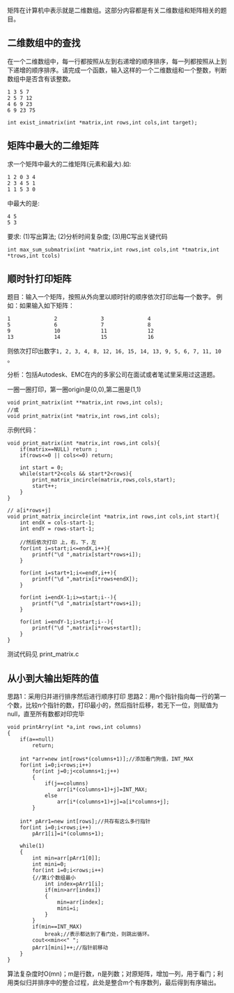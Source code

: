 

矩阵在计算机中表示就是二维数组。这部分内容都是有关二维数组和矩阵相关的题目。


## 二维数组中的查找

在一个二维数组中，每一行都按照从左到右递增的顺序排序，每一列都按照从上到下递增的顺序排序。请完成一个函数，输入这样的一个二维数组和一个整数，判断数组中是否含有该整数。


```
1 3 5 7
2 5 7 12
4 6 9 23
6 9 23 75
```


```
int exist_inmatrix(int *matrix,int rows,int cols,int target);
```



## 矩阵中最大的二维矩阵

求一个矩阵中最大的二维矩阵(元素和最大).如:
```
1 2 0 3 4
2 3 4 5 1
1 1 5 3 0
```
中最大的是:
```
4 5
5 3
```

要求:
(1)写出算法;
(2)分析时间复杂度;
(3)用C写出关键代码

```
int max_sum_submatrix(int *matrix,int rows,int cols,int *tmatrix,int *trows,int tcols)
```


## 顺时针打印矩阵

题目：输入一个矩阵，按照从外向里以顺时针的顺序依次打印出每一个数字。
例如：如果输入如下矩阵：

```
1              2              3              4
5              6              7              8
9              10             11             12
13             14             15             16
```
则依次打印出数字`1, 2, 3, 4, 8, 12, 16, 15, 14, 13, 9, 5, 6, 7, 11, 10` 。

分析：包括Autodesk、EMC在内的多家公司在面试或者笔试里采用过这道题。

一圈一圈打印，第一圈origin是(0,0),第二圈是(1,1)


```
void print_matrix(int **matrix,int rows,int cols);
//或
void print_matrix(int *matrix,int rows,int cols);

```

示例代码：

```
void print_matrix(int *matrix,int rows,int cols){
	if(matrix==NULL) return ;
	if(rows<=0 || cols<=0) return;

	int start = 0;
	while(start*2<cols && start*2<rows){
		print_matrix_incircle(matrix,rows,cols,start);
		start++;
	}
}

// a[i*rows+j]
void print_matrix_incircle(int *matrix,int rows,int cols,int start){
	int endX = cols-start-1;
	int endY = rows-start-1;

	//然后依次打印 上，右，下，左
	for(int i=start;i<=endX,i++){
		printf("\d ",matrix[start*rows+i]);
	}

	for(int i=start+1;i<=endY,i++){
		printf("\d ",matrix[i*rows+endX]);
	}

	for(int i=endX-1;i>=start;i--){
		printf("\d ",matrix[start*rows+i]);
	}

	for(int i=endY-1;i>start;i--){
		printf("\d ",matrix[i*rows+start]);
	}
}

```

测试代码见 print_matrix.c



## 从小到大输出矩阵的值


思路1：采用归并进行排序然后进行顺序打印
思路2：用n个指针指向每一行的第一个数，比较n个指针的数，打印最小的，然后指针后移，若无下一位，则赋值为null，直至所有数都对印完毕

```
void printArry(int *a,int rows,int columns)
{
    if(a==null)
        return;

    int *arr=new int[rows*(columns+1)];//添加看门狗值，INT_MAX
    for(int i=0;i<rows;i++)
        for(int j=0;j<columns+1;j++)
        {
            if(j==columns)
                arr[i*(columns+1)+j]=INT_MAX;
            else
                arr[i*(columns+1)+j]=a[i*columns+j];
        }

    int* pArr1=new int[rows];//共存有这么多行指针
    for(int i=0;i<rows;i++)
        pArr1[i]=i*(columns+1);

    while(1)
    {
        int min=arr[pArr1[0]];
        int mini=0;
        for(int i=0;i<rows;i++)
        {//第i个数组最小
            int index=pArr1[i];
            if(min>arr[index])
            {
                min=arr[index];
                mini=i;
            }
        }
        if(min==INT_MAX)
            break;//表示都达到了看门处，则跳出循环。
        cout<<min<<" ";
        pArr1[mini]++;//指针前移动
    }
}
```
算法复杂度时O(mn)；m是行数，n是列数；对原矩阵，增加一列，用于看门；利用类似归并排序中的整合过程，此处是整合m个有序数列，最后得到有序输出。




